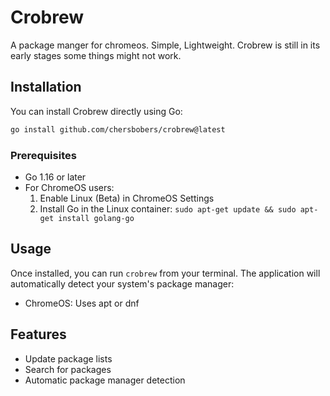 # Crobrew

A package manger for chromeos. Simple, Lightweight.
Crobrew is still in its early stages some things might not work.

## Installation

You can install Crobrew directly using Go:

```bash
go install github.com/chersbobers/crobrew@latest
```

### Prerequisites

- Go 1.16 or later
- For ChromeOS users:
  1. Enable Linux (Beta) in ChromeOS Settings
  2. Install Go in the Linux container: `sudo apt-get update && sudo apt-get install golang-go`

## Usage

Once installed, you can run `crobrew` from your terminal. The application will automatically detect your system's package manager:

- ChromeOS: Uses apt or dnf
## Features

- Update package lists
- Search for packages
- Automatic package manager detection

